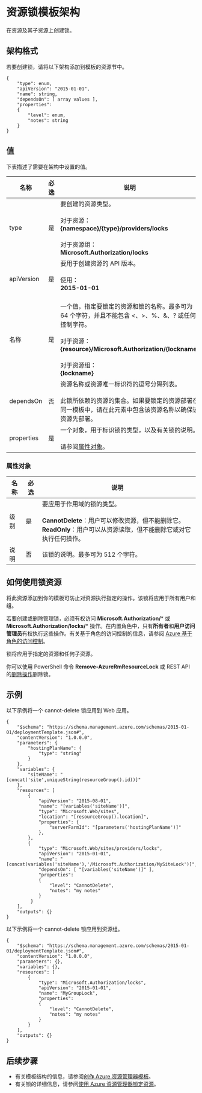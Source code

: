 <properties
   pageTitle="资源锁的资源管理器模板 | Azure"
   description="介绍用于通过模板部署资源锁的资源管理器架构。"
   services="azure-resource-manager"
   documentationCenter="na"
   authors="tfitzmac"
   manager="timlt"
   editor=""/>

<tags
   ms.service="azure-resource-manager"
   ms.devlang="na"
   ms.topic="article"
   ms.tgt_pltfrm="na"
   ms.workload="na"
   ms.date="10/03/2016"
   wacn.date="11/21/2016"
   ms.author="tomfitz"/>


# 资源锁模板架构

在资源及其子资源上创建锁。

## 架构格式

若要创建锁，请将以下架构添加到模板的资源节中。
    
    {
        "type": enum,
        "apiVersion": "2015-01-01",
        "name": string,
        "dependsOn": [ array values ],
        "properties":
        {
            "level": enum,
            "notes": string
        }
    }



## 值

下表描述了需要在架构中设置的值。

| 名称 | 必选 | 说明 |
| ---- | -------- | ----------- |
| type | 是 | 要创建的资源类型。<br /><br />对于资源：<br />**{namespace}/{type}/providers/locks**<br /><br/>对于资源组：<br />**Microsoft.Authorization/locks** |
| apiVersion | 是 | 要用于创建资源的 API 版本。<br /><br />使用：<br />**2015-01-01**<br /><br /> |
| 名称 | 是 | 一个值，指定要锁定的资源和锁的名称。最多可为 64 个字符，并且不能包含 <、>、%、&、? 或任何控制字符。<br /><br />对于资源：<br />**{resource}/Microsoft.Authorization/{lockname}**<br /><br />对于资源组：<br />**{lockname}** |
| dependsOn | 否 | 资源名称或资源唯一标识符的逗号分隔列表。<br /><br />此锁所依赖的资源的集合。如果要锁定的资源部署在同一模板中，请在此元素中包含该资源名称以确保该资源先部署。 | 
| properties | 是 | 一个对象，用于标识锁的类型，以及有关锁的说明。<br /><br />请参阅[属性对象](#properties-object)。 |  

<a name="properties-object"></a>
### 属性对象

| 名称 | 必选 | 说明 |
| ---- | -------- | ----------- |
| 级别 | 是 | 要应用于作用域的锁的类型。<br /><br />**CannotDelete**：用户可以修改资源，但不能删除它。<br />**ReadOnly**：用户可以从资源读取，但不能删除它或对它执行任何操作。 |
| 说明 | 否 | 该锁的说明。最多可为 512 个字符。 |


## 如何使用锁资源

将此资源添加到你的模板可防止对资源执行指定的操作。该锁将应用于所有用户和组。

若要创建或删除管理锁，必须有权访问 **Microsoft.Authorization/*** 或 **Microsoft.Authorization/locks/*** 操作。在内置角色中，只有**所有者**和**用户访问管理员**有权执行这些操作。有关基于角色的访问控制的信息，请参阅 [Azure 基于角色的访问控制](/documentation/articles/role-based-access-control-configure/)。

锁将应用于指定的资源和任何子资源。

你可以使用 PowerShell 命令 **Remove-AzureRmResourceLock** 或 REST API 的[删除操作](https://msdn.microsoft.com/zh-cn/library/azure/mt204562.aspx)删除锁。

## 示例

以下示例将一个 cannot-delete 锁应用到 Web 应用。

    {
        "$schema": "https://schema.management.azure.com/schemas/2015-01-01/deploymentTemplate.json#",
        "contentVersion": "1.0.0.0",
        "parameters": {
            "hostingPlanName": {
      			"type": "string"
            }
        },
        "variables": {
            "siteName": "[concat('site',uniqueString(resourceGroup().id))]"
        },
        "resources": [
            {
                "apiVersion": "2015-08-01",
                "name": "[variables('siteName')]",
                "type": "Microsoft.Web/sites",
                "location": "[resourceGroup().location]",
                "properties": {
                    "serverFarmId": "[parameters('hostingPlanName')]"
                },
            },
            {
                "type": "Microsoft.Web/sites/providers/locks",
                "apiVersion": "2015-01-01",
                "name": "[concat(variables('siteName'),'/Microsoft.Authorization/MySiteLock')]",
                "dependsOn": [ "[variables('siteName')]" ],
                "properties":
                {
                    "level": "CannotDelete",
                    "notes": "my notes"
                }
             }
        ],
        "outputs": {}
    }

以下示例将一个 cannot-delete 锁应用到资源组。

    {
        "$schema": "https://schema.management.azure.com/schemas/2015-01-01/deploymentTemplate.json#",
        "contentVersion": "1.0.0.0",
        "parameters": {},
        "variables": {},
        "resources": [
            {
                "type": "Microsoft.Authorization/locks",
                "apiVersion": "2015-01-01",
                "name": "MyGroupLock",
                "properties":
                {
                    "level": "CannotDelete",
                    "notes": "my notes"
                }
            }
        ],
        "outputs": {}
    }

## 后续步骤

- 有关模板结构的信息，请参阅[创作 Azure 资源管理器模板](/documentation/articles/resource-group-authoring-templates/)。
- 有关锁的详细信息，请参阅[使用 Azure 资源管理器锁定资源](/documentation/articles/resource-group-lock-resources/)。

<!---HONumber=Mooncake_1114_2016-->